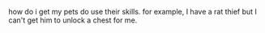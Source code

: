 ---
---
how do i get my pets do use their skills. for example, I have a rat thief but I can't get him to unlock a chest for me.